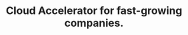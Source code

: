 ---
title: Cloud Accelerator for fast-growing companies.
id: home
image: "img/teaser.jpg"
description: "We help start-ups and scale-ups accelerate their cloud journey - whether it's developing cloud native applications, increasing developer productivity or building reliable cloud platforms."
---